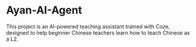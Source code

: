 # Ayan-AI-Agent
This project is an AI-powered teaching assistant trained with Coze, designed to help beginner Chinese teachers learn how to teach Chinese as a L2.

